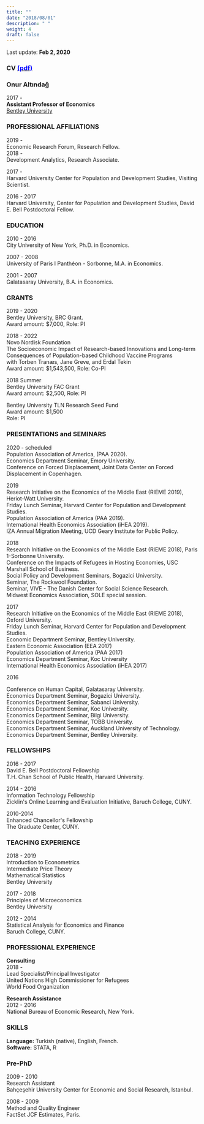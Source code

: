 ```yaml
---
title: ""
date: "2018/08/01"
description: " "
weight: 4
draft: false
---
```



Last update: **Feb 2, 2020** <br> 
### CV [<span style="color:blue">(pdf)</span>](/static/pdfs/CV/onur_updated_web.pdf)  

### **Onur Altındağ** <br> 
2017 -  <br>
**Assistant Professor of Economics** <br>
[Bentley University](http://www.bentley.edu/)  


### **PROFESSIONAL AFFILIATIONS**
2019 -  <br> 
Economic Research Forum, Research Fellow.   <br> 
2018 -  <br> 
Development Analytics, Research Associate. 

2017 - <br> 
Harvard University Center for Population and Development Studies, Visiting Scientist. 

2016 - 2017 <br> 
Harvard University, Center for Population and Development Studies, David E. Bell Postdoctoral Fellow. 


### **EDUCATION**

2010 - 2016 <br>
City University of New York, Ph.D. in Economics.  <br>


2007 - 2008 <br> 
 University of Paris I Panthéon - Sorbonne, M.A. in Economics.  <br> 


2001 - 2007 <br>
Galatasaray University, B.A. in Economics. <br>

### **GRANTS**
2019 - 2020 <br>
Bentley University, BRC Grant. <br>
Award amount: $7,000, Role: PI <br>

2018 - 2022  <br>
Novo Nordisk Foundation <br> 
The Socioeconomic Impact of Research-based Innovations and Long-term Consequences of Population-based Childhood Vaccine Programs <br>
with Torben Tranæs, Jane Greve, and Erdal Tekin <br>
Award amount:  $1,543,500, Role: Co-PI <br>



2018 Summer  <br>
Bentley University FAC  Grant   <br>
Award amount:  $2,500, Role: PI  <br>


Bentley University TLN Research Seed Fund  <br>
Award amount:  $1,500 <br>
Role: PI <br>




### **PRESENTATIONS and SEMINARS**
2020 - scheduled <br> 
Population Association of America, (PAA 2020). <br> 
Economics Department Seminar, Emory University. <br> 
Conference on Forced Displacement, Joint Data Center on Forced Displacement in Copenhagen. <br> 

2019 <br> 
Research Initiative on the Economics of the Middle East (RIEME 2019), Heriot-Watt University. <br> 
Friday Lunch Seminar, Harvard Center for Population and Development Studies. <br> 
Population Association of America (PAA 2019). <br> 
International Health Economics Association (iHEA 2019). <br> 
IZA Annual Migration Meeting, UCD Geary Institute for Public Policy. <br> 


2018 <br>
Research Initiative on the Economics of the Middle East (RIEME 2018), Paris 1-Sorbonne University. <br>
Conference on the Impacts of Refugees in Hosting Economies,  USC Marshall School of Business. <br>
Social Policy and Development Seminars, Bogazici University. <br>
Seminar, The Rockwool Foundation. <br>
Seminar, VIVE - The Danish Center for Social Science Research. <br>
Midwest Economics Association, SOLE special session. <br>



2017 <br>
Research Initiative on the Economics of the Middle East (RIEME 2018), Oxford University. <br>
Friday Lunch Seminar, Harvard Center for Population and Development Studies. <br>
Economic Department Seminar, Bentley University. <br>
Eastern Economic Association (EEA 2017) <br>
Population Association of America (PAA 2017) <br>
Economics Department Seminar, Koc University <br>
International Health Economics Association (iHEA 2017) <br>



2016 <br>

Conference on Human Capital, Galatasaray University. <br>
Economics Department Seminar, Bogazici University. <br>
Economics Department Seminar, Sabanci University. <br>
Economics Department Seminar, Koc University.  <br>
Economics Department Seminar, Bilgi University. <br>
Economics Department Seminar, TOBB University.  <br>
Economics Department Seminar, Auckland University of Technology. <br>
Economics Department Seminar, Bentley University. <br>





### **FELLOWSHIPS** 



2016 - 2017 <br>
David E. Bell Postdoctoral Fellowship  <br>
T.H. Chan School of Public Health, Harvard University. <br>


2014 - 2016 <br>
Information Technology Fellowship  <br>
Zicklin's Online Learning and Evaluation Initiative, Baruch College, CUNY. <br>

2010-2014 <br>
Enhanced Chancellor's Fellowship <br>
The Graduate Center, CUNY. <br>

### **TEACHING EXPERIENCE**  

2018 - 2019  <br>
Introduction to Econometrics <br> 
Intermediate Price Theory  <br> 
Mathematical Statistics <br> 
Bentley University <br>

2017 - 2018 <br>
Principles of Microeconomics <br>
Bentley University <br>

2012 - 2014 <br>
Statistical Analysis for Economics and Finance <br>
Baruch College, CUNY. <br>

### **PROFESSIONAL EXPERIENCE** 



**Consulting** <br>
2018 -  <br> 
Lead Specialist/Principal Investigator <br>
United Nations High Commissioner for Refugees <br>
World Food Organization <br>



**Research Assistance** <br>
2012 - 2016 <br> 
National Bureau of Economic Research, New York. <br>


### **SKILLS** <br>
**Language:** Turkish (native), English, French. <br>
**Software:** STATA, R <br>


### **Pre-PhD** <br>
2009 - 2010 <br> 
Research Assistant <br> 
Bahçeşehir University Center for Economic and Social Research, Istanbul. <br>

2008 - 2009 <br>
Method and Quality Engineer <br>
FactSet JCF Estimates, Paris. <br>

